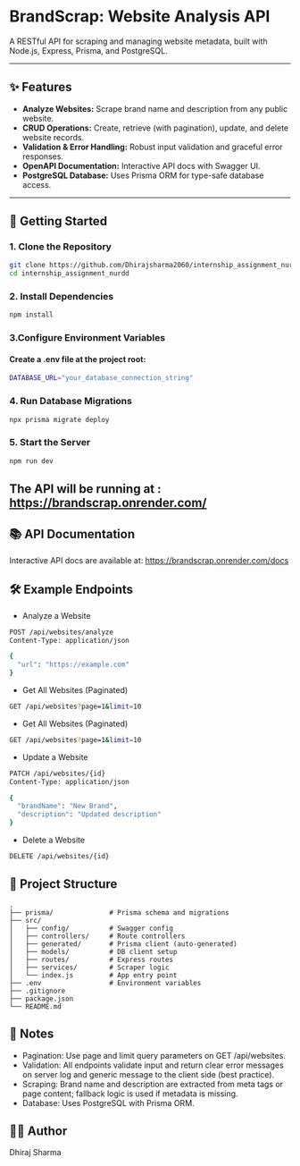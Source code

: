 # BrandScrap: Website Analysis API

A RESTful API for scraping and managing website metadata, built with Node.js, Express, Prisma, and PostgreSQL.

---

## ✨ Features

- **Analyze Websites:** Scrape brand name and description from any public website.
- **CRUD Operations:** Create, retrieve (with pagination), update, and delete website records.
- **Validation & Error Handling:** Robust input validation and graceful error responses.
- **OpenAPI Documentation:** Interactive API docs with Swagger UI.
- **PostgreSQL Database:** Uses Prisma ORM for type-safe database access.

---

## 🚀 Getting Started

### 1. Clone the Repository

```sh
git clone https://github.com/Dhirajsharma2060/internship_assignment_nurdd.git
cd internship_assignment_nurdd
```

### 2. Install Dependencies

```sh
npm install
```

### 3.Configure Environment Variables

#### Create a .env file at the project root:

```sh
DATABASE_URL="your_database_connection_string"
```

### 4. Run Database Migrations

```sh
npx prisma migrate deploy
```

### 5. Start the Server

```sh
npm run dev
```

## The API will be running at : https://brandscrap.onrender.com/

## 📚 API Documentation

Interactive API docs are available at:
https://brandscrap.onrender.com/docs

## 🛠️ Example Endpoints

- Analyze a Website

```sh
POST /api/websites/analyze
Content-Type: application/json

{
  "url": "https://example.com"
}
```

- Get All Websites (Paginated)

```sh
GET /api/websites?page=1&limit=10
```

- Get All Websites (Paginated)

```sh
GET /api/websites?page=1&limit=10
```


- Update a Website

```sh
PATCH /api/websites/{id}
Content-Type: application/json

{
  "brandName": "New Brand",
  "description": "Updated description"
}

```

- Delete a Website

```sh
DELETE /api/websites/{id}

```

## 🧩 Project Structure

```
.
├── prisma/              # Prisma schema and migrations
├── src/
│   ├── config/          # Swagger config
│   ├── controllers/     # Route controllers
│   ├── generated/       # Prisma client (auto-generated)
│   ├── models/          # DB client setup
│   ├── routes/          # Express routes
│   ├── services/        # Scraper logic
│   └── index.js         # App entry point
├── .env                 # Environment variables
├── .gitignore
├── package.json
└── README.md
```


## 📝 Notes

- Pagination: Use page and limit query parameters on GET /api/websites.
- Validation: All endpoints validate input and return clear error messages on server log and generic message to the client side (best practice).
- Scraping: Brand name and description are extracted from meta tags or page content; fallback logic is    used if metadata is missing.
- Database: Uses PostgreSQL with Prisma ORM.

## 🧑‍💻 Author


Dhiraj Sharma






